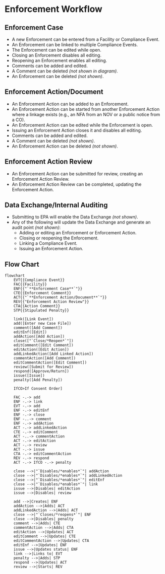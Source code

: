 # Enforcement Workflow

## Enforcement Case

* A new Enforcement can be entered from a Facility or Compliance Event.
* An Enforcement can be linked to multiple Compliance Events.
* The Enforcement can be edited while open.
* Closing an Enforcement disables all editing.
* Reopening an Enforcement enables all editing.
* Comments can be added and edited.
* A Comment can be deleted *(not shown in diagram)*.
* An Enforcement can be deleted *(not shown)*.

## Enforcement Action/Document

* An Enforcement Action can be added to an Enforcement.
* An Enforcement Action can be started from another Enforcement Action where a linkage exists (e.g., an NFA from an NOV
  or a public notice from a CO).
* An Enforcement Action can be edited while the Enforcement is open.
* Issuing an Enforcement Action closes it and disables all editing.
* Comments can be added and edited.
* A Comment can be deleted *(not shown)*.
* An Enforcement Action can be deleted *(not shown)*.

## Enforcement Action Review

* An Enforcement Action can be submitted for review, creating an Enforcement Action Review.
* An Enforcement Action Review can be completed, updating the Enforcement Action.

## Data Exchange/Internal Auditing

* Submitting to EPA will enable the Data Exchange *(not shown)*.
* Any of the following will update the Data Exchange and generate an audit point *(not shown)*:
    * Adding or editing an Enforcement or Enforcement Action.
    * Closing or reopening the Enforcement.
    * Linking a Compliance Event.
    * Issuing an Enforcement Action.

## Flow Chart

```mermaid
flowchart
    EVT{{Compliance Event}}
    FAC{{Facility}}
    ENF{{"`**Enforcement Case**`"}}
    CTE{{Enforcement Comment}}
    ACT{{"`**Enforcement Action/Document**`"}}
    REV{{"Enforcement Action Review"}}
    CTA{{Action Comment}}
    STP{{Stipulated Penalty}}

    link([Link Event])
    add([Enter new Case File])
    comment([Add Comment])
    editEnf([Edit])
    addAction([Add Action])
    close(["`Close/*Reopen*`"])
    editComment([Edit Comment])
    editAction([Edit Action])
    addLinkedAction([Add Linked Action])
    commentAction([Add Comment])
    editCommentAction([Edit Comment])
    review([Submit for Review])
    respond([Approve/Return])
    issue([Issue])
    penalty([Add Penalty])

    IfCO>If Consent Order]

    FAC -.-> add
    ENF -.-> link
    EVT -.-> add
    ENF -.-> editEnf
    ENF -.-> close
    ENF -..-> comment
    ENF -.-> addAction
    ACT -.-> addLinkedAction
    CTE -.-> editComment
    ACT -..-> commentAction
    ACT -.-> editAction
    ACT -.-> review
    ACT -.-> issue
    CTA -.-> editCommentAction
    REV -.-> respond
    ACT -.-> IfCO -.-> penalty

    close -->|"`Disables/*enables*`"| addAction
    close -->|"`Disables/*enables*`"| addLinkedAction
    close -->|"`Disables/*enables*`"| editEnf
    close -->|"`Disables/*enables*`"| link
    issue -->|Disables| editAction
    issue -->|Disables| review

    add -->|Creates| ENF
    addAction -->|Adds| ACT
    addLinkedAction -->|Adds| ACT
    close -->|"`Closes/*reopens*`"| ENF
    close -->|Disables| penalty
    comment -->|Adds| CTE
    commentAction -->|Adds| CTA
    editAction -->|Updates| ACT
    editComment -->|Updates| CTE
    editCommentAction -->|Updates| CTA
    editEnf -->|Updates| ENF
    issue -->|Updates status| ENF
    link -->|Links to| EVT
    penalty -->|Adds| STP
    respond -->|Updates| ACT
    review -->|Starts| REV

```
